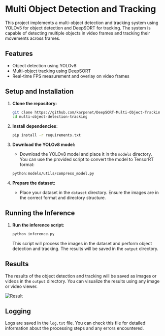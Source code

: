 # Multi Object Detection and Tracking

This project implements a multi-object detection and tracking system using YOLOv5 for object detection and DeepSORT for tracking. The system is capable of detecting multiple objects in video frames and tracking their movements across frames.

## Features
- Object detection using YOLOv8
- Multi-object tracking using DeepSORT
- Real-time FPS measurement and overlay on video frames

## Setup and Installation

1. **Clone the repository:**
    ```sh
    git clone https://github.com/karpenet/DeepSORT-Multi-Object-Tracking
    cd multi-object-detection-tracking
    ```

2. **Install dependencies:**
    ```sh
    pip install -r requirements.txt
    ```

3. **Download the YOLOv8 model:**
    - Download the YOLOv8 model and place it in the `models` directory. You can use the provided script to convert the model to TensorRT format:
    ```sh
    python:models/utils/compress_model.py
    ```

4. **Prepare the dataset:**
    - Place your dataset in the `dataset` directory. Ensure the images are in the correct format and directory structure.

## Running the Inference

1. **Run the inference script:**
    ```sh
    python inference.py
    ```

    This script will process the images in the dataset and perform object detection and tracking. The results will be saved in the `output` directory.


## Results

The results of the object detection and tracking will be saved as images or videos in the `output` directory. You can visualize the results using any image or video viewer.

![Result](output_deepsort.gif)

## Logging

Logs are saved in the `log.txt` file. You can check this file for detailed information about the processing steps and any errors encountered.

